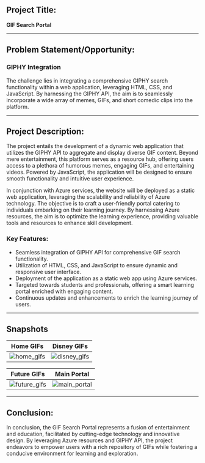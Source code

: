 ## Project Title:

**GIF Search Portal**

---

## Problem Statement/Opportunity:

### GIPHY Integration
The challenge lies in integrating a comprehensive GIPHY search functionality within a web application, leveraging HTML, CSS, and JavaScript. By harnessing the GIPHY API, the aim is to seamlessly incorporate a wide array of memes, GIFs, and short comedic clips into the platform.

---

## Project Description:

The project entails the development of a dynamic web application that utilizes the GIPHY API to aggregate and display diverse GIF content. Beyond mere entertainment, this platform serves as a resource hub, offering users access to a plethora of humorous memes, engaging GIFs, and entertaining videos. Powered by JavaScript, the application will be designed to ensure smooth functionality and intuitive user experience.

In conjunction with Azure services, the website will be deployed as a static web application, leveraging the scalability and reliability of Azure technology. The objective is to craft a user-friendly portal catering to individuals embarking on their learning journey. By harnessing Azure resources, the aim is to optimize the learning experience, providing valuable tools and resources to enhance skill development.

### Key Features:
- Seamless integration of GIPHY API for comprehensive GIF search functionality.
- Utilization of HTML, CSS, and JavaScript to ensure dynamic and responsive user interface.
- Deployment of the application as a static web app using Azure services.
- Targeted towards students and professionals, offering a smart learning portal enriched with engaging content.
- Continuous updates and enhancements to enrich the learning journey of users.

---

## Snapshots

| Home GIFs | Disney GIFs |
|---|---|
| ![home_gifs](https://github.com/virajbhutada/web-gif-explorer/assets/143819712/59832b10-d2af-4a7e-afb0-8dbf495a2932) | ![disney_gifs](https://github.com/virajbhutada/web-gif-explorer/assets/143819712/5b0c5769-f719-483f-997d-54fc614aeb5e) |

| Future GIFs | Main Portal |
|---|---|
| ![future_gifs](https://github.com/virajbhutada/web-gif-explorer/assets/143819712/68d66f20-3464-41b1-a2ee-233840fa08f2) | ![main_portal](https://github.com/virajbhutada/web-gif-explorer/assets/143819712/20e2dc6c-8852-4955-abb2-7fe6a6c4f228) |


---

## Conclusion:

In conclusion, the GIF Search Portal represents a fusion of entertainment and education, facilitated by cutting-edge technology and innovative design. By leveraging Azure resources and GIPHY API, the project endeavors to empower users with a rich repository of GIFs while fostering a conducive environment for learning and exploration.
